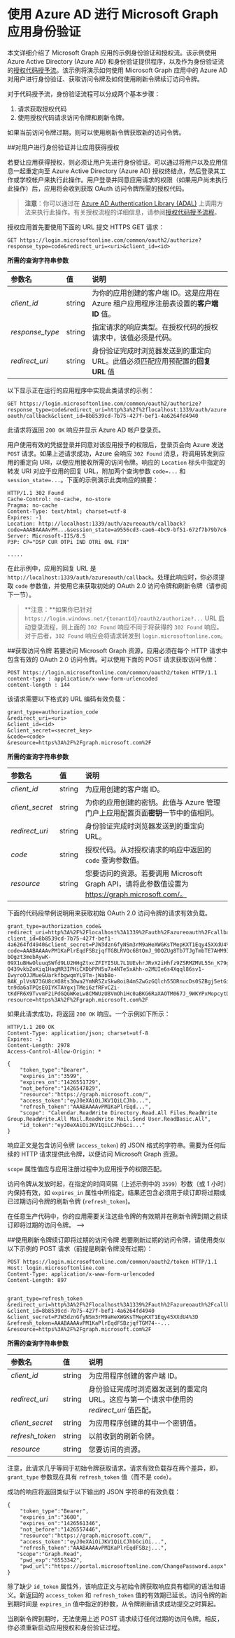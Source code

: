 
# <a name="microsoft-graph-app-authentication-using-azure-ad"></a>使用 Azure AD 进行 Microsoft Graph 应用身份验证

本文详细介绍了 Microsoft Graph 应用的示例身份验证和授权流。该示例使用 Azure Active Directory (Azure AD) 和身份验证提供程序，以及作为身份验证流的<a href="https://msdn.microsoft.com/en-us/library/azure/dn645542.aspx" target="_newtab">授权代码授予流</a>。该示例将演示如何使用 Microsoft Graph 应用中的 Azure AD 对用户进行身份验证、获取访问令牌及如何使用刷新令牌续订访问令牌。

对于代码授予流，身份验证流程可以分成两个基本步骤：

1. 请求获取授权代码
2. 使用授权代码请求访问令牌和刷新令牌。 

如果当前访问令牌过期，则可以使用刷新令牌获取新的访问令牌。
 
##<a name="authenticate-a-user-and-get-app-authorized"></a>对用户进行身份验证并让应用获得授权

若要让应用获得授权，则必须让用户先进行身份验证。可以通过将用户以及应用信息一起重定向至 Azure Active Directory (Azure AD) 授权终结点，然后登录其工作或学校帐户来执行此操作。用户登录并同意应用请求的权限（如果用户尚未执行此操作）后，应用将会收到获取 OAuth 访问令牌所需的授权代码。

> **注意**：你可以通过在 [Azure AD Authentication Library (ADAL)](https://msdn.microsoft.com/en-us/library/azure/jj573266.aspx) 上调用方法来执行此操作。有关授权流程的详细信息，请参阅[授权代码授予流程](https://msdn.microsoft.com/en-us/library/azure/dn645542.aspx)。

授权应用首先要使用下面的 URL 提交 HTTPS GET 请求：
 
```GET https://login.microsoftonline.com/common/oauth2/authorize?response_type=code&redirect_uri=<uri>&client_id=<id>```

**所需的查询字符串参数**

| 参数名  | 值  | 说明                                                                                            |
|:----------------|:-------|:-------------------------------------------------------------------------------------------------------|
| *client_id*     | string | 为你的应用创建的客户端 ID。这是应用在 Azure 租户应用程序注册表设置的**客户端 ID** 值。                                                                  |
| *response_type* | string | 指定请求的响应类型。在授权代码的授权请求中，该值必须是代码。 |
| *redirect_uri*  | string | 身份验证完成时浏览器发送到的重定向 URL。此值必须匹配应用预配置的**回复 URL** 值                        |
 


以下显示正在运行的应用程序中实现此类请求的示例：


```GET https://login.microsoftonline.com/common/oauth2/authorize?response_type=code&redirect_uri=http%3a%2f%2flocalhost:1339/auth/azureoauth/callback&client_id=8b8539cd-7b75-427f-bef1-4a6264fd4940``` 

此请求将返回 `200 OK` 响应并显示 Azure AD 帐户登录页。 

用户使用有效的凭据登录并同意对该应用授予的权限后，登录页会向 Azure 发送 `POST` 请求。如果上述请求成功，Azure 会响应 `302 Found` 消息，将调用转发到应用的重定向 URI，以便应用接收所需的访问令牌。响应的 `Location` 标头中指定的转发 URI 对应于应用的回复 URL，附加两个查询参数 `code=...` 和 `session_state=...`。下面的示例演示此类响应的摘要： 

```no-highlight 
HTTP/1.1 302 Found
Cache-Control: no-cache, no-store
Pragma: no-cache
Content-Type: text/html; charset=utf-8
Expires: -1
Location: http://localhost:1339/auth/azureoauth/callback?code=AAABAAAAvPM...&session_state=a9556cd3-cae6-4bc9-bf51-672f7b79b7c6
Server: Microsoft-IIS/8.5
P3P: CP="DSP CUR OTPi IND OTRi ONL FIN"

..... 
```

在此示例中，应用的回复 URL 是 `http://localhost:1339/auth/azureoauth/callback`。处理此响应时，你必须提取 `code` 参数值，并使用它来获取初始的 OAuth 2.0 访问令牌和刷新令牌（请参阅下一节）。

> **注意：**如果你已针对 `https://login.windows.net/{tenantId}/oauth2/authorize?...` URL 启动登录流程，则上面的 `302 Found` 响应不同于将获得的 `302 Found` 响应。对于后者，`302 Found` 响应会将请求转发到 `login.microsoftonline.com`。
 
<!---<a name="msg_get_app_authenticated"> </a> -->

##<a name="acquire-an-access-token"></a>获取访问令牌
若要访问 Microsoft Graph 资源，应用必须在每个 HTTP 请求中包含有效的 OAuth 2.0 访问令牌。可以使用下面的 POST 请求获取访问令牌：

```no-highlight 
POST https://login.microsoftonline.com/common/oauth2/token HTTP/1.1
content-type : application/x-www-form-urlencoded
content-length : 144
```
 
该请求需要以下格式的 URL 编码有效负载：
 
```no-highlight 
grant_type=authorization_code
&redirect_uri=<uri>
&client_id=<id>
&client_secret=<secret_key>
&code=<code>
&resource=https%3A%2F%2Fgraph.microsoft.com%2F
```

**所需的查询字符串参数**

| 参数名  | 值  | 说明                                                                                            |
|:----------------|:-------|:-------------------------------------------------------------------------------------------------------|
| *client_id*     | string | 为应用创建的客户端 ID。  |
| *client_secret*  | string | 为你的应用创建的密钥。此值与 Azure 管理门户上应用配置页面**密钥**一节中的值相同。|
| *redirect_uri*  | string | 身份验证完成时浏览器发送到的重定向 URL。  |
| *code*  | string | 授权代码。从对授权请求的响应中返回的 `code` 查询参数值。 |
| *resource*   | string | 您要访问的资源。若要调用 Microsoft Graph API，请将此参数值设置为 https://graph.microsoft.com/。|

下面的代码段举例说明用来获取初始 OAuth 2.0 访问令牌的请求有效负载。

```no-highlight  
grant_type=authorization_code&
redirect_uri=http%3A%2F%2Flocalhost%3A1339%2Fauth%2Fazureoauth%2Fcallback&
client_id=8b8539cd-7b75-427f-bef1-4a6264fd4940&client_secret=PJW3dznGfyNSm3rM9aHeXWGKsTMepKXT1Eqy45XXdU4%3D&
code=AAABAAAAvPM1KaPlrEqdFSBzjqfTGBLRVQc6BtQmJ_9DQZUg8Tb7TJgTmbTE7AHM93qB5EKc4Bf-bOgzt3mebAywK-09X1uBHwOluuqSWfd9LU2HHgZtxcZFIYI5UL7L1UEvhrJRvX2iHhfz9ZSRMZMVL55n_K79gCOxtSATeCUw52zPk5ZaQ87Y42SCLsRZN4Y_zddhD3mMpkObiHVT8HzfhBUiT0oX0e-Q439vkbZoKiq1HaqMR3IPHiCXDbPPH5u7a4NTe5xAhh-o2MUIe6s4Xqql86sv1-IwyroOJJMueGUarkfbgwqmYL9Tm-jWab8o-BAK_plVsN73GU8cXO8ts30wa2YmNR5ZxSkw8oiB4mSZwGzGQlch55DRnucDs0SZBgj5etGi3SeXv5jhKlDU2S0bAPnGxF3QAH0N_zBpfakETVlcsHKi714u-tn9da6aTPQsE0IYKTAYgxjTMei6zfRFvCZi-tKdFR6X9TvvmF2iPdGQGWKeLw8CMWUzU8VmOhiHc0aBKG6RaXAOTM067J_9WKYPxMopcytD2z8HVkL1QhggAA&
resource=https%3A%2F%2Fgraph.microsoft.com%2F
```

如果此请求成功，将返回 `200 OK` 响应。一个示例如下所示：

```no-highlight  
HTTP/1.1 200 OK
Content-Type: application/json; charset=utf-8
Expires: -1
Content-Length: 2978
Access-Control-Allow-Origin: *

{
    "token_type":"Bearer",
    "expires_in":"3599",
    "expires_on":"1426551729",
    "not_before":"1426547829",
    "resource":"https://graph.microsoft.com/",
    "access_token":"eyJ0eXAiOiJKV1QiLCJhb...",
    "refresh_token":"AAABAAAAvPM1KaPlrEqd...",
    "scope": "Calendar.ReadWrite Directory.Read.All Files.ReadWrite Group.ReadWrite.All Mail.ReadWrite Mail.Send User.ReadBasic.All",
    "id_token":"eyJ0eXAiOiJKV1QiLCJhbGci..."
}
```

 
响应正文是包含访问令牌 (`access_token`) 的 JSON 格式的字符串。需要为任何后续的 HTTP 请求提供此令牌，以便访问 Microsoft Graph 资源。 

`scope` 属性值应与应用注册过程中为应用授予的权限匹配。

访问令牌从发放时起，在指定的时间间隔（上述示例中的 `3599`）秒数（或 1 小时）内保持有效，如 `expires_in` 属性中所指定。结果还包含必须用于续订即将过期或已过期访问令牌的刷新令牌 (`refresh_token`)。 

在任意生产代码中，你的应用需要关注这些令牌的有效期并在刷新令牌到期之前续订即将过期的访问令牌。 
-->

<!---<a name="msg_renew_access_token using refresh token"> </a> -->

##<a name="renew-expiring-access-token-using-refresh-token"></a>使用刷新令牌续订即将过期的访问令牌
若要刷新过期的访问令牌，请使用类似以下示例的 POST 请求（前提是刷新令牌没有过期）：

```no-highlight  
POST https://login.microsoftonline.com/common/oauth2/token HTTP/1.1
Host: login.microsoftonline.com
Content-Type: application/x-www-form-urlencoded
Content-Length: 897


grant_type=refresh_token
&redirect_uri=http%3A%2F%2Flocalhost%3A1339%2Fauth%2Fazureoauth%2Fcallback
&client_id=8b8539cd-7b75-427f-bef1-4a6264fd4940
&client_secret=PJW3dznGfyNSm3rM9aHeXWGKsTMepKXT1Eqy45XXdU4%3D
&refresh_token=AAABAAAAvPM1KaPlrEqdFSBzjqfTGM74--...
&resource=https%3A%2F%2Fgraph.microsoft.com%2F
```

**所需的查询字符串参数**

| 参数名  | 值  | 说明                                                                                                                                         |
|:----------------|:-------|:----------------------------------------------------------------------------------------------------------------------------------------------------|
| *client_id*     | string | 为应用程序创建的客户端 ID。  |
| *redirect_uri*  | string | 身份验证完成时浏览器发送到的重定向 URL。这应与第一个请求中使用的 *redirect_uri* 值匹配。 |
| *client_secret* | string | 为应用程序创建的其中一个密钥值。                                                                                                     |
| *refresh_token* | string | 以前收到的刷新令牌。    |
| *resource*      | string | 您要访问的资源。|

注意，此请求几乎等同于初始令牌获取请求。请求有效负载存在两个差异，即，`grant_type` 参数现在具有 `refresh_token` 值（而不是 `code`）。
 
成功的响应将返回类似于以下输出的 JSON 字符串的有效负载：

```no-highlight 
{
    "token_type":"Bearer",
    "expires_in":"3600",
    "expires_on":"1426561346",
    "not_before":"1426557446",
    "resource":"https://graph.microsoft.com/",
    "access_token":"eyJ0eXAiOiJKV1QiLCJhbGciOi...", 
    "refresh_token":"AAABAAAAvPM1KaPlrEqdFSBzj...",
   "scope":"Graph.Read",
    "pwd_exp":"6553342",
    "pwd_url":"https://portal.microsoftonline.com/ChangePassword.aspx"
}
```
 
除了缺少 `id_token` 属性外，该响应正文与初始令牌获取响应具有相同的语法和语义。新返回的 `access_token` 和 `refresh_token` 值的有效期已延长。访问令牌的新到期时间是 `expires_in` 值中指定的秒数，从令牌刷新请求成功提交之时算起。 
 
当刷新令牌到期时，无法使用上述 POST 请求续订任何过期的访问令牌。相反，你必须重新启动应用授权和身份验证过程。



